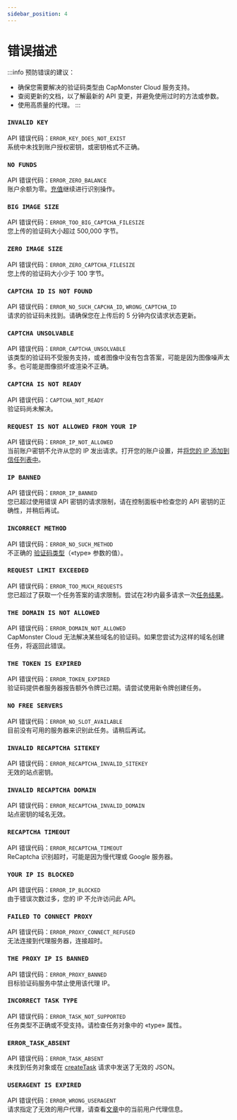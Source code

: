 ```yaml
---
sidebar_position: 4
---
```

# 错误描述
:::info 预防错误的建议：

- 确保您需要解决的验证码类型由 CapMonster Cloud 服务支持。
- 查阅更新的文档，以了解最新的 API 变更，并避免使用过时的方法或参数。
- 使用高质量的代理。
  :::
### `INVALID KEY`
API 错误代码：`ERROR_KEY_DOES_NOT_EXIST` <br />
系统中未找到账户授权密钥，或密钥格式不正确。
### `NO FUNDS`
API 错误代码：`ERROR_ZERO_BALANCE` <br />
账户余额为零。[充值](https://capmonster.cloud/SelectPaymentType)继续进行识别操作。
### `BIG IMAGE SIZE`
API 错误代码：`ERROR_TOO_BIG_CAPTCHA_FILESIZE` <br />
您上传的验证码大小超过 500,000 字节。 
### `ZERO IMAGE SIZE`
API 错误代码：`ERROR_ZERO_CAPTCHA_FILESIZE` <br />
您上传的验证码大小少于 100 字节。
### `CAPTCHA ID IS NOT FOUND`
API 错误代码：`ERROR_NO_SUCH_CAPCHA_ID`, `WRONG_CAPTCHA_ID` <br />
请求的验证码未找到。请确保您在上传后的 5 分钟内仅请求状态更新。
### `CAPTCHA UNSOLVABLE`
API 错误代码：`ERROR_CAPTCHA_UNSOLVABLE` <br />
该类型的验证码不受服务支持，或者图像中没有包含答案，可能是因为图像噪声太多。也可能是图像损坏或渲染不正确。
### `CAPTCHA IS NOT READY`
API 错误代码：`CAPTCHA_NOT_READY` <br />
验证码尚未解决。
### `REQUEST IS NOT ALLOWED FROM YOUR IP`
API 错误代码：`ERROR_IP_NOT_ALLOWED` <br />
当前账户密钥不允许从您的 IP 发出请求。打开您的账户设置，并[将您的 IP 添加到信任列表中](https://capmonster.cloud/Account/Settings)。
### `IP BANNED`
API 错误代码：`ERROR_IP_BANNED` <br />
您已超过使用错误 API 密钥的请求限制，请在控制面板中检查您的 API 密钥的正确性，并稍后再试。
### `INCORRECT METHOD`
API 错误代码：`ERROR_NO_SUCH_METHOD` <br />
不正确的 [验证码类型](/docs/captchas)（«type» 参数的值）。
### `REQUEST LIMIT EXCEEDED`
API 错误代码：`ERROR_TOO_MUCH_REQUESTS` <br />
您已超过了获取一个任务答案的请求限制。尝试在2秒内最多请求一次[任务结果](./methods/get-task-result.md)。
### `THE DOMAIN IS NOT ALLOWED`
API 错误代码：`ERROR_DOMAIN_NOT_ALLOWED` <br />
CapMonster Cloud 无法解决某些域名的验证码。如果您尝试为这样的域名创建任务，将返回此错误。
### `THE TOKEN IS EXPIRED`
API 错误代码：`ERROR_TOKEN_EXPIRED` <br />
验证码提供者服务器报告额外令牌已过期。请尝试使用新令牌创建任务。
### `NO FREE SERVERS`
API 错误代码：`ERROR_NO_SLOT_AVAILABLE` <br />
目前没有可用的服务器来识别此任务。请稍后再试。
### `INVALID RECAPTCHA SITEKEY`
API 错误代码：`ERROR_RECAPTCHA_INVALID_SITEKEY` <br />
无效的站点密钥。
### `INVALID RECAPTCHA DOMAIN`
API 错误代码：`ERROR_RECAPTCHA_INVALID_DOMAIN` <br />
站点密钥的域名无效。
### `RECAPTCHA TIMEOUT`
API 错误代码：`ERROR_RECAPTCHA_TIMEOUT` <br />
ReCaptcha 识别超时，可能是因为慢代理或 Google 服务器。
### `YOUR IP IS BLOCKED`
API 错误代码：`ERROR_IP_BLOCKED` <br />
由于错误次数过多，您的 IP 不允许访问此 API。
### `FAILED TO CONNECT PROXY`
API 错误代码：`ERROR_PROXY_CONNECT_REFUSED` <br />
无法连接到代理服务器，连接超时。
### `THE PROXY IP IS BANNED`
API 错误代码：`ERROR_PROXY_BANNED` <br />
目标验证码服务中禁止使用该代理 IP。
### `INCORRECT TASK TYPE`
API 错误代码：`ERROR_TASK_NOT_SUPPORTED` <br />
任务类型不正确或不受支持。请检查任务对象中的 «type» 属性。
### `ERROR_TASK_ABSENT`
API 错误代码：`ERROR_TASK_ABSENT` <br />
未找到任务对象或在 [createTask](./methods/create-task.md) 请求中发送了无效的 JSON。
### `USERAGENT IS EXPIRED`
API 错误代码：`ERROR_WRONG_USERAGENT` <br />
请求指定了无效的用户代理，请查看[文章](../captchas/hcaptcha-task.md)中的当前用户代理信息。
